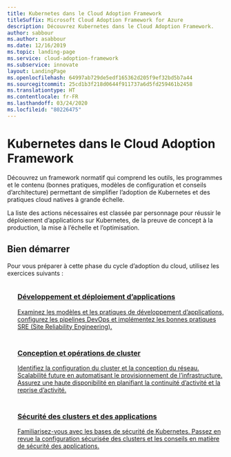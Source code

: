 ```yaml
---
title: Kubernetes dans le Cloud Adoption Framework
titleSuffix: Microsoft Cloud Adoption Framework for Azure
description: Découvrez Kubernetes dans le Cloud Adoption Framework.
author: sabbour
ms.author: asabbour
ms.date: 12/16/2019
ms.topic: landing-page
ms.service: cloud-adoption-framework
ms.subservice: innovate
layout: LandingPage
ms.openlocfilehash: 64997ab729de5edf165362d205f9ef32bd5b7a44
ms.sourcegitcommit: 25cd1b3f218d0644f911737a6d5fd259461b2458
ms.translationtype: HT
ms.contentlocale: fr-FR
ms.lasthandoff: 03/24/2020
ms.locfileid: "80226475"
---
```

# <a name="kubernetes-in-the-cloud-adoption-framework"></a>Kubernetes dans le Cloud Adoption Framework

Découvrez un framework normatif qui comprend les outils, les programmes et le contenu (bonnes pratiques, modèles de configuration et conseils d’architecture) permettant de simplifier l’adoption de Kubernetes et des pratiques cloud natives à grande échelle.

La liste des actions nécessaires est classée par personnage pour réussir le déploiement d’applications sur Kubernetes, de la preuve de concept à la production, la mise à l’échelle et l’optimisation.

## <a name="get-started"></a>Bien démarrer

Pour vous préparer à cette phase du cycle d’adoption du cloud, utilisez les exercices suivants :

<!-- markdownlint-disable MD033 -->

<ul class="panelContent cardsF">
    <li style="display: flex; flex-direction: column;">
        <a href="./application-development.md">
            <div class="cardSize">
                <div class="cardPadding" style="padding-bottom:10px;">
                    <div class="card" style="padding-bottom:10px;">
                        <div class="cardImageOuter">
                            <div class="cardImage">
                                <img alt="" src="../../_images/icons/1.png" data-linktype="external">
                            </div>
                        </div>
                        <div class="cardText" style="padding-left:0px;">
                            <h3>Développement et déploiement d’applications</h3>
Examinez les modèles et les pratiques de développement d’applications, configurez les pipelines DevOps et implémentez les bonnes pratiques SRE (Site Reliability Engineering).
                        </div>
                    </div>
                </div>
            </div>
        </a>
    </li>
    <li style="display: flex; flex-direction: column;">
        <a href="./cluster-design-operations.md">
            <div class="cardSize">
                <div class="cardPadding" style="padding-bottom:10px;">
                    <div class="card" style="padding-bottom:10px;">
                        <div class="cardImageOuter">
                            <div class="cardImage">
                                <img alt="" src="../../_images/icons/2.png" data-linktype="external">
                            </div>
                        </div>
                        <div class="cardText" style="padding-left:0px;">
                            <h3>Conception et opérations de cluster</h3>
Identifiez la configuration du cluster et la conception du réseau. Scalabilité future en automatisant le provisionnement de l’infrastructure. Assurez une haute disponibilité en planifiant la continuité d’activité et la reprise d’activité.
                        </div>
                    </div>
                </div>
            </div>
        </a>
    </li>
    <li style="display: flex; flex-direction: column;">
        <a href="./cluster-application-security.md">
            <div class="cardSize">
                <div class="cardPadding" style="padding-bottom:10px;">
                    <div class="card" style="padding-bottom:10px;">
                        <div class="cardImageOuter">
                            <div class="cardImage">
                                <img alt="" src="../../_images/icons/3.png" data-linktype="external">
                            </div>
                        </div>
                        <div class="cardText" style="padding-left:0px;">
                            <h3>Sécurité des clusters et des applications</h3>
Familiarisez-vous avec les bases de sécurité de Kubernetes. Passez en revue la configuration sécurisée des clusters et les conseils en matière de sécurité des applications.
                        </div>
                    </div>
                </div>
            </div>
        </a>
    </li>
</ul>
<!-- markdownlint-enable MD033 -->

